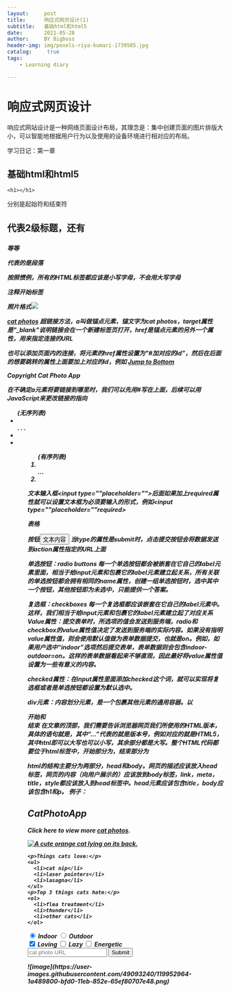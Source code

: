 ```yaml
---
layout:     post
title:      响应式网页设计(1)
subtitle:   基础html和html5
date:       2021-05-28
author:     BY Bigboss
header-img: img/pexels-riya-kumari-1739505.jpg
catalog: 	 true
tags:
    - Learning diary

---
```


# 响应式网页设计

响应式网站设计是一种网络页面设计布局，其理念是：集中创建页面的图片排版大小，可以智能地根据用户行为以及使用的设备环境进行相对应的布局。

学习日记：第一章

## 基础html和html5

```
<h1></h1>
```
分别是起始符和结束符

<h2>代表2级标题，还有<h3><h4><h5>等等

<p></p>代表的是段落

按照惯例，所有的HTML标签都应该是小写字母，不会用大写字母

注释开始标签<!--，结束标签是-->

照片格式<img src="   " alt="   ">

<a href="https://www.freecatphotoapp.com" target="_blank">cat photos</a>      超链接方法，a叫做锚点元素，锚文字为cat photos，target属性是"_blank"说明链接会在一个新建标签页打开，href是锚点元素的另外一个属性，用来指定连接的URL

也可以添加页面内的连接，将元素的href属性设置为"#加对应的id"，然后在后面的想要跳转的属性上面要加上对应的id，例如 
<a href="#footer">Jump to Bottom</a>   
<footer id="footer">Copyright Cat Photo App</footer>

在不确定a元素将要链接到哪里时，我们可以先用#写在上面，后续可以用JavaScript来更改链接的指向

<ul>   (无序列表)
<li></li>
.
.
.
<li><li>
<ul>

<ol>(有序列表)
<li></li>
…
<li></li>
</ol>

文本输入框<input type=""placeholder="">后面如果加上required属性就可以设置文本框为必须要输入的形式，例如<input type=""placeholder=""required>

表格<form action=""></form>

按钮<button type="">文本内容</button>  当type的属性是submit时，点击提交按钮会将数据发送到action属性指定的URL上面

单选按钮：radio buttons
	每一个单选按钮都会被嵌套在它自己的label元素里面，相当于给input元素和包裹它的label元素建立起关系，所有关联的单选按钮都会拥有相同的name属性，创建一组单选按钮时，选中其中一个按钮，其他按钮即为未选中，只能提供一个答案。

复选框：checkboxes
	每一个复选框都应该嵌套在它自己的label元素中。这样，我们相当于给input元素和包裹它的label元素建立起了对应关系
Value属性：提交表单时，所选项的值会发送到服务端，radio和checkbox的value属性值决定了发送到服务端的实际内容。如果没有指明value属性值，则会使用默认值做为表单数据提交，也就是on。例如，如果用户选中“indoor”选项然后提交表单，表单数据则会包含indoor-outdoor=on。这样的表单数据看起来不够直观，因此最好将value属性值设置为一些有意义的内容。

checked属性：在input属性里面添加checked这个词，就可以实现将复选框或者是单选按钮都设置为默认选中。

div元素：内容划分元素，是一个包裹其他元素的通用容器。以<div>开始和</div>结束
在文章的顶部，我们需要告诉浏览器网页我们所使用的HTML版本，具体的语句就是<!DOCTYPE …>，其中“…”代表的就是版本号，例如<!DOCTYPE html>对应的就是HTML5，其中htnl即可以大写也可以小写，其余部分都是大写。整个HTML代码都要位于html标签中，开始部分为<html>，结束部分为</html>

html的结构主要分为两部分，head和body。网页的描述应该放入head标签，网页的内容（向用户展示的）应该放到body标签，link，meta，title，style都应该放入到head标签中。head元素应该包含title，body应该包含h1和p。
例子：

<h2>CatPhotoApp</h2>
<main>
  <p>Click here to view more <a href="#">cat photos</a>.</p>
  <a href="#"><img src="https://bit.ly/fcc-relaxing-cat" alt="A cute orange cat lying on its back."></a>
  <div>
    
    <p>Things cats love:</p>
    <ul>
      <li>cat nip</li>
      <li>laser pointers</li>
      <li>lasagna</li>
    </ul>
    <p>Top 3 things cats hate:</p>
    <ol>
      <li>flea treatment</li>
      <li>thunder</li>
      <li>other cats</li>
    </ol>
  </div>
  <form action="https://freecatphotoapp.com/submit-cat-photo">
    <label><input type="radio" name="indoor-outdoor" checked> Indoor</label>
    <label><input type="radio" name="indoor-outdoor"> Outdoor</label><br>
    <label><input type="checkbox" name="personality" checked> Loving</label>
    <label><input type="checkbox" name="personality"> Lazy</label>
    <label><input type="checkbox" name="personality"> Energetic</label><br>
    <input type="text" placeholder="cat photo URL" required>
    <button type="submit">Submit</button>
  </form>
</main>![image](https://user-images.githubusercontent.com/49093240/119952964-1a489800-bfd0-11eb-852e-65ef80707e48.png)


```

